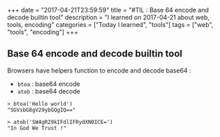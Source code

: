 +++
date = "2017-04-21T23:59:59"
title = "#TIL : Base 64 encode and decode builtin tool"
description = "I learned on 2017-04-21 about web, tools, encoding"
categories = ["Today I learned", "tools"]
tags = ["web", "tools", "encoding"]
+++



## Base 64 encode and decode builtin tool

Browsers have helpers function to encode and decode base64 :

- `btoa` : base64 encode
- `atob` : base64 decode

```
> btoa('Hello world')
"SGVsbG8gV29ybGQgIQ=="

> atob('SW4gR29kIFdlIFRydXN0ICE=')
"In God We Trust !"
```
